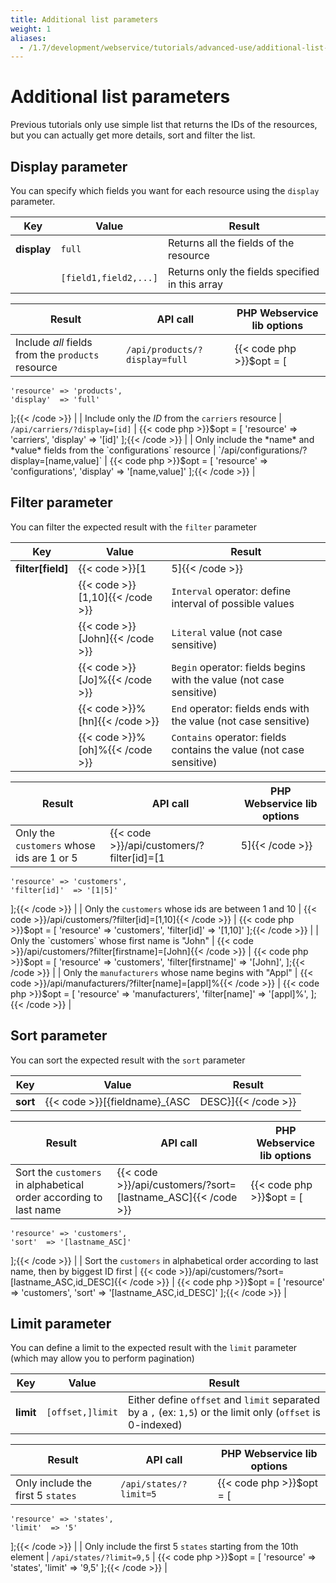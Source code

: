 ```yaml
---
title: Additional list parameters
weight: 1
aliases:
  - /1.7/development/webservice/tutorials/advanced-use/additional-list-parameters/
---
```


# Additional list parameters

Previous tutorials only use simple list that returns the IDs of the resources, but you can actually get more details, sort and filter the list.

## Display parameter

You can specify which fields you want for each resource using the `display` parameter.

| Key         | Value               | Result                                            |
|-------------|---------------------|---------------------------------------------------|
| **display** | `full`                | Returns all the fields of the resource          |
|             | `[field1,field2,...]` | Returns only the fields specified in this array |

| Result | API call | PHP Webservice lib options |
|--------|----------|----------------------------|
| Include *all* fields from the `products` resource | `/api/products/?display=full` | {{< code php >}}$opt = [
    'resource' => 'products',
    'display'  => 'full'
];{{< /code >}} |
| Include only the *ID* from the `carriers` resource | `/api/carriers/?display=[id]` | {{< code php >}}$opt = [
    'resource' => 'carriers',
    'display'  => '[id]'
];{{< /code >}} |
| Only include the *name* and *value* fields from the `configurations` resource | `/api/configurations/?display=[name,value]` | {{< code php >}}$opt = [
    'resource' => 'configurations',
    'display'  => '[name,value]'
];{{< /code >}} |

## Filter parameter

You can filter the expected result with the `filter` parameter

| Key               | Value                               | Result                                                              |
|-------------------|-------------------------------------|---------------------------------------------------------------------|
| **filter[field]** | {{< code >}}[1|5]{{< /code >}} | `OR` operator: list of possible values                              |
|                   | {{< code >}}[1,10]{{< /code >}}     | `Interval` operator: define interval of possible values             |
|                   | {{< code >}}[John]{{< /code >}}     | `Literal` value (not case sensitive)                                |
|                   | {{< code >}}[Jo]%{{< /code >}}      | `Begin` operator: fields begins with the value (not case sensitive) |
|                   | {{< code >}}%[hn]{{< /code >}}      | `End` operator: fields ends with the value (not case sensitive)     |
|                   | {{< code >}}%[oh]%{{< /code >}}     | `Contains` operator: fields contains the value (not case sensitive) |

| Result | API call | PHP Webservice lib options |
|--------|----------|----------------------------|
| Only the `customers` whose ids are 1 or 5 | {{< code >}}/api/customers/?filter[id]=[1|5]{{< /code >}} | {{< code php >}}$opt = [
    'resource' => 'customers',
    'filter[id]'  => '[1|5]'
];{{< /code >}} |
| Only the `customers` whose ids are between 1 and 10 | {{< code >}}/api/customers/?filter[id]=[1,10]{{< /code >}} | {{< code php >}}$opt = [
    'resource' => 'customers',
    'filter[id]'  => '[1,10]'
];{{< /code >}} |
| Only the `customers` whose first name is "John" | {{< code >}}/api/customers/?filter[firstname]=[John]{{< /code >}} | {{< code php >}}$opt = [
    'resource' => 'customers',
    'filter[firstname]' => '[John]',
];{{< /code >}} |
| Only the `manufacturers` whose name begins with "Appl" | {{< code >}}/api/manufacturers/?filter[name]=[appl]%{{< /code >}} | {{< code php >}}$opt = [
    'resource' => 'manufacturers',
    'filter[name]' => '[appl]%',
];{{< /code >}} |

## Sort parameter

You can sort the expected result with the `sort` parameter

| Key      | Value | Result |
|----------|-------|--------|
| **sort** | {{< code >}}[{fieldname}_{ASC|DESC}]{{< /code >}} | The `sort` value is composed of a field name and the expected order separated by a `_` |

| Result | API call | PHP Webservice lib options |
|--------|----------|----------------------------|
| Sort the `customers` in alphabetical order according to last name | {{< code >}}/api/customers/?sort=[lastname_ASC]{{< /code >}} | {{< code php >}}$opt = [
    'resource' => 'customers',
    'sort'  => '[lastname_ASC]'
];{{< /code >}} |
| Sort the `customers` in alphabetical order according to last name, then by biggest ID first | {{< code >}}/api/customers/?sort=[lastname_ASC,id_DESC]{{< /code >}} | {{< code php >}}$opt = [
    'resource' => 'customers',
    'sort'  => '[lastname_ASC,id_DESC]'
];{{< /code >}} |

## Limit parameter

You can define a limit to the expected result with the `limit` parameter (which may allow you to perform pagination)

| Key          | Value           | Result                                                                                                               |
|--------------|-----------------|-----------------------------------------------------------------------------------------------------------|
| **limit** | `[offset,]limit` | Either define `offset` and `limit` separated by a `,` (ex: `1,5`) or the limit only (`offset` is 0-indexed) |

| Result | API call | PHP Webservice lib options |
|--------|----------|----------------------------|
| Only include the first 5 `states` | `/api/states/?limit=5` | {{< code php >}}$opt = [
    'resource' => 'states',
    'limit'  => '5'
];{{< /code >}} |
| Only include the first 5 `states` starting from the 10th element | `/api/states/?limit=9,5` | {{< code php >}}$opt = [
    'resource' => 'states',
    'limit'  => '9,5'
];{{< /code >}} |
